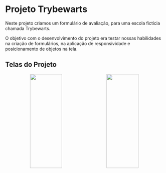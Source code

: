 # Projeto Trybewarts

Neste projeto criamos um formulário de avaliação, para uma escola fictícia chamada Trybewarts. 

O objetivo com o desenvolvimento do projeto era testar nossas habilidades na criação de formulários, na aplicação de responsividade e posicionamento de objetos na tela.

## Telas do Projeto

<div align="center">
  <img height="300em" width="45%" src="https://github.com/IsaacBonfim/16-projeto-trybewallet/assets/19375752/d52266dd-9871-4b07-8e42-56f2107d4183"/>&emsp;
  <img height="300em" width="45%" src="https://github.com/IsaacBonfim/19-projeto-app-de-receitas/assets/19375752/cfbd140e-3f19-424b-91d8-0b3f98923280"/>
</div>
